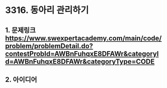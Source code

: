 # 3316. 동아리 관리하기

## 1. 문제링크  <https://www.swexpertacademy.com/main/code/problem/problemDetail.do?contestProbId=AWBnFuhqxE8DFAWr&categoryId=AWBnFuhqxE8DFAWr&categoryType=CODE>

## 2. 아이디어

